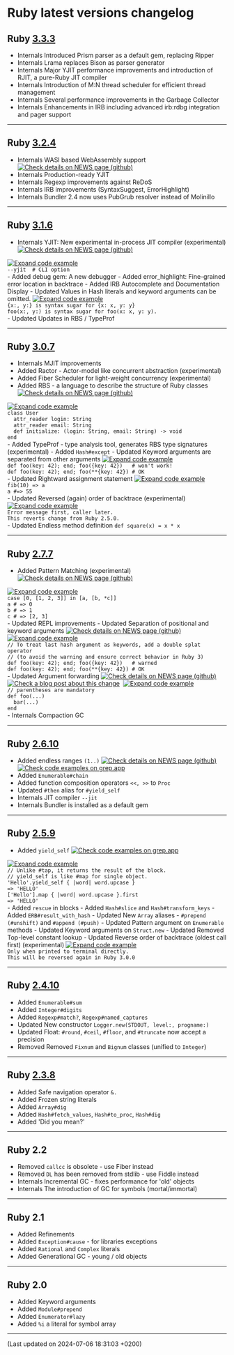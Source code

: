 # Ruby latest versions changelog



  

  
  
  
  
  

## Ruby <a target='_blank' href="https://www.ruby-lang.org/en/news/2024/06/12/ruby-3-3-3-released/">3.3.3</a>  <div class='icon-label calendar' title='Released on 2024-06-12'><div data-icon='ei-calendar' data-size='s'></div></div>
  
  - <span class='badge badge-pill badge-dark'>Internals</span>
  Introduced Prism parser as a default gem, replacing Ripper
  - <span class='badge badge-pill badge-dark'>Internals</span>
  Lrama replaces Bison as parser generator
  - <span class='badge badge-pill badge-dark'>Internals</span>
  Major YJIT performance improvements and introduction of RJIT, a pure-Ruby JIT compiler
  - <span class='badge badge-pill badge-dark'>Internals</span>
  Introduction of M:N thread scheduler for efficient thread management
  - <span class='badge badge-pill badge-dark'>Internals</span>
  Several performance improvements in the Garbage Collector
  - <span class='badge badge-pill badge-dark'>Internals</span>
  Enhancements in IRB including advanced irb:rdbg integration and pager support
  
----


  

  
  
  
  
  

## Ruby <a target='_blank' href="https://www.ruby-lang.org/en/news/2024/04/23/ruby-3-2-4-released/">3.2.4</a>  <div class='icon-label calendar' title='Released on 2024-04-23'><div data-icon='ei-calendar' data-size='s'></div></div>
  
  - <span class='badge badge-pill badge-dark'>Internals</span>
  WASI based WebAssembly support
    <a target='_blank' href="https://itnext.io/final-report-webassembly-wasi-support-in-ruby-4aface7d90c9"><img class="icon link-service-icon" src="../assets/link-icon-news.ico" title="Check details on NEWS page (github)"></a>
  - <span class='badge badge-pill badge-dark'>Internals</span>
  Production-ready YJIT
  - <span class='badge badge-pill badge-dark'>Internals</span>
  Regexp improvements against ReDoS
  - <span class='badge badge-pill badge-dark'>Internals</span>
  IRB improvements (SyntaxSuggest, ErrorHighlight)
  - <span class='badge badge-pill badge-dark'>Internals</span>
  Bundler 2.4 now uses PubGrub resolver instead of Molinillo
  
----


  

  
  
  
  
  

## Ruby <a target='_blank' href="https://www.ruby-lang.org/en/news/2024/05/29/ruby-3-1-6-released/">3.1.6</a>  <div class='icon-label calendar' title='Released on 2024-05-29'><div data-icon='ei-calendar' data-size='s'></div></div>
  
  - <span class='badge badge-pill badge-dark'>Internals</span>
  YJIT: New experimental in-process JIT compiler (experimental)
    <a target='_blank' href="https://shopify.engineering/yjit-just-in-time-compiler-cruby"><img class="icon link-service-icon" src="../assets/link-icon-news.ico" title="Check details on NEWS page (github)"></a>
  <a data-toggle="collapse" href="#codeExample310" aria-expanded="false" aria-controls="collapseExample">
    <img class="icon link-service-icon" src="../assets/link-icon-code.ico" title="Expand code example">
  </a>
  <div class="collapse" id="codeExample310">
    <div class="alert alert-light" role="alert">
      <code class="code">--yjit  # CLI option</code>
    </div>
  </div>
  - <span class='badge badge-pill badge-success'>Added</span>
  debug gem: A new debugger
  - <span class='badge badge-pill badge-success'>Added</span>
  error_highlight: Fine-grained error location in backtrace
  - <span class='badge badge-pill badge-success'>Added</span>
  IRB Autocomplete and Documentation Display
  - <span class='badge badge-pill badge-primary'>Updated</span>
  Values in Hash literals and keyword arguments can be omitted.
  <a data-toggle="collapse" href="#codeExample314" aria-expanded="false" aria-controls="collapseExample">
    <img class="icon link-service-icon" src="../assets/link-icon-code.ico" title="Expand code example">
  </a>
  <div class="collapse" id="codeExample314">
    <div class="alert alert-light" role="alert">
      <code class="code">{x:, y:} is syntax sugar for {x: x, y: y}
foo(x:, y:) is syntax sugar for foo(x: x, y: y).</code>
    </div>
  </div>
  - <span class='badge badge-pill badge-primary'>Updated</span>
  Updates in RBS / TypeProf
  
----


  

  
  
  
  
  

## Ruby <a target='_blank' href="https://www.ruby-lang.org/en/news/2024/04/23/ruby-3-0-7-released/">3.0.7</a> <div class='icon-label eol' title='All maintenance ended on 2024-04-23'><div data-icon='ei-lock' data-size='s'></div></div> <div class='icon-label calendar' title='Released on 2024-04-23'><div data-icon='ei-calendar' data-size='s'></div></div>
  
  - <span class='badge badge-pill badge-dark'>Internals</span>
  MJIT improvements
  - <span class='badge badge-pill badge-success'>Added</span>
  Ractor - Actor-model like concurrent abstraction (experimental)
  - <span class='badge badge-pill badge-success'>Added</span>
  Fiber Scheduler for light-weight concurrency (experimental)
  - <span class='badge badge-pill badge-success'>Added</span>
  RBS - a language to describe the structure of Ruby classes
    <a target='_blank' href="https://github.com/ruby/rbs"><img class="icon link-service-icon" src="../assets/link-icon-news.ico" title="Check details on NEWS page (github)"></a>
  <a data-toggle="collapse" href="#codeExample303" aria-expanded="false" aria-controls="collapseExample">
    <img class="icon link-service-icon" src="../assets/link-icon-code.ico" title="Expand code example">
  </a>
  <div class="collapse" id="codeExample303">
    <div class="alert alert-light" role="alert">
      <code class="code">class User
  attr_reader login: String
  attr_reader email: String
  def initialize: (login: String, email: String) -> void
end</code>
    </div>
  </div>
  - <span class='badge badge-pill badge-success'>Added</span>
  TypeProf - type analysis tool, generates RBS type signatures (experimental)
  - <span class='badge badge-pill badge-success'>Added</span>
  <code>Hash#except</code>
  - <span class='badge badge-pill badge-primary'>Updated</span>
  Keyword arguments are separated from other arguments
  <a data-toggle="collapse" href="#codeExample306" aria-expanded="false" aria-controls="collapseExample">
    <img class="icon link-service-icon" src="../assets/link-icon-code.ico" title="Expand code example">
  </a>
  <div class="collapse" id="codeExample306">
    <div class="alert alert-light" role="alert">
      <code class="code">def foo(key: 42); end; foo({key: 42})   # won't work!
def foo(key: 42); end; foo(**{key: 42}) # OK</code>
    </div>
  </div>
  - <span class='badge badge-pill badge-primary'>Updated</span>
  Rightward assignment statement
  <a data-toggle="collapse" href="#codeExample307" aria-expanded="false" aria-controls="collapseExample">
    <img class="icon link-service-icon" src="../assets/link-icon-code.ico" title="Expand code example">
  </a>
  <div class="collapse" id="codeExample307">
    <div class="alert alert-light" role="alert">
      <code class="code">fib(10) => a
a #=> 55</code>
    </div>
  </div>
  - <span class='badge badge-pill badge-primary'>Updated</span>
  Reversed (again) order of backtrace  (experimental)
  <a data-toggle="collapse" href="#codeExample308" aria-expanded="false" aria-controls="collapseExample">
    <img class="icon link-service-icon" src="../assets/link-icon-code.ico" title="Expand code example">
  </a>
  <div class="collapse" id="codeExample308">
    <div class="alert alert-light" role="alert">
      <code class="code">Error message first, caller later.
This reverts change from Ruby 2.5.0.</code>
    </div>
  </div>
  - <span class='badge badge-pill badge-primary'>Updated</span>
  Endless method definition <code>def square(x) = x * x</code>
  
----


  

  
  
  
  
  

## Ruby <a target='_blank' href="https://www.ruby-lang.org/en/news/2022/11/24/ruby-2-7-7-released/">2.7.7</a> <div class='icon-label eol' title='All maintenance ended on 2023-03-31'><div data-icon='ei-lock' data-size='s'></div></div> <div class='icon-label calendar' title='Released on 2023-03-30'><div data-icon='ei-calendar' data-size='s'></div></div>
  
  - <span class='badge badge-pill badge-success'>Added</span>
  Pattern Matching (experimental)
    <a target='_blank' href="https://github.com/ruby/ruby/blob/ruby_2_7/NEWS#pattern-matching-"><img class="icon link-service-icon" src="../assets/link-icon-news.ico" title="Check details on NEWS page (github)"></a>
  <a data-toggle="collapse" href="#codeExample270" aria-expanded="false" aria-controls="collapseExample">
    <img class="icon link-service-icon" src="../assets/link-icon-code.ico" title="Expand code example">
  </a>
  <div class="collapse" id="codeExample270">
    <div class="alert alert-light" role="alert">
      <code class="code">case [0, [1, 2, 3]] in [a, [b, *c]]
a # => 0
b # => 1
c # => [2, 3]</code>
    </div>
  </div>
  - <span class='badge badge-pill badge-primary'>Updated</span>
  REPL improvements
  - <span class='badge badge-pill badge-primary'>Updated</span>
  Separation of positional and keyword arguments
    <a target='_blank' href="https://github.com/ruby/ruby/blob/ruby_2_7/NEWS#the-spec-of-keyword-arguments-is-changed-towards-30-"><img class="icon link-service-icon" src="../assets/link-icon-news.ico" title="Check details on NEWS page (github)"></a>
  <a data-toggle="collapse" href="#codeExample272" aria-expanded="false" aria-controls="collapseExample">
    <img class="icon link-service-icon" src="../assets/link-icon-code.ico" title="Expand code example">
  </a>
  <div class="collapse" id="codeExample272">
    <div class="alert alert-light" role="alert">
      <code class="code">// To treat last hash argument as keywords, add a double splat operator
// (to avoid the warning and ensure correct behavior in Ruby 3)
def foo(key: 42); end; foo({key: 42})   # warned
def foo(key: 42); end; foo(**{key: 42}) # OK</code>
    </div>
  </div>
  - <span class='badge badge-pill badge-primary'>Updated</span>
  Argument forwarding
    <a target='_blank' href="https://github.com/ruby/ruby/blob/ruby_2_7/NEWS#other-miscellaneous-changes-"><img class="icon link-service-icon" src="../assets/link-icon-news.ico" title="Check details on NEWS page (github)"></a> <a target='_blank' href="https://www.mendelowski.com/docs/ruby/new-way-for-argument-forwarding-in-27/"><img class="icon link-service-icon" src="../assets/link-icon-post.ico" title="Check a blog post about this change"></a> <a target='_blank' href="https://bugs.ruby-lang.org/issues/16253"><img class="icon link-service-icon" src="../assets/link-icon-rblang.ico" title=""></a>
  <a data-toggle="collapse" href="#codeExample273" aria-expanded="false" aria-controls="collapseExample">
    <img class="icon link-service-icon" src="../assets/link-icon-code.ico" title="Expand code example">
  </a>
  <div class="collapse" id="codeExample273">
    <div class="alert alert-light" role="alert">
      <code class="code">// parentheses are mandatory
def foo(...)
  bar(...)
end</code>
    </div>
  </div>
  - <span class='badge badge-pill badge-dark'>Internals</span>
  Compaction GC
  
----


  

  
  
  
  
  

## Ruby <a target='_blank' href="https://www.ruby-lang.org/en/news/2022/04/12/ruby-2-6-10-released/">2.6.10</a> <div class='icon-label eol' title='All maintenance ended on 2022-04-13'><div data-icon='ei-lock' data-size='s'></div></div> <div class='icon-label calendar' title='Released on 2022-04-12'><div data-icon='ei-calendar' data-size='s'></div></div>
  
  - <span class='badge badge-pill badge-success'>Added</span>
  endless ranges <code>(1..)</code>
    <a target='_blank' href="https://github.com/ruby/ruby/blob/ruby_2_6/NEWS#language-changes-"><img class="icon link-service-icon" src="../assets/link-icon-news.ico" title="Check details on NEWS page (github)"></a> <a target='_blank' href="https://grep.app/search?q=%281..%29&filter[lang][0]=Ruby"><img class="icon link-service-icon" src="../assets/link-icon-grep-app.ico" title="Check code examples on grep.app"></a>
  - <span class='badge badge-pill badge-success'>Added</span>
  <code>Enumerable#chain</code>
  - <span class='badge badge-pill badge-success'>Added</span>
  function composition operators <code><<, >></code> to <code>Proc</code>
  - <span class='badge badge-pill badge-primary'>Updated</span>
  <code>#then</code> alias for <code>#yield_self</code>
  - <span class='badge badge-pill badge-dark'>Internals</span>
  JIT compiler <code>--jit</code>
  - <span class='badge badge-pill badge-dark'>Internals</span>
  Bundler is installed as a default gem
  
----


  

  
  
  
  
  

## Ruby <a target='_blank' href="https://www.ruby-lang.org/en/news/2021/04/05/ruby-2-5-9-released/">2.5.9</a> <div class='icon-label eol' title='All maintenance ended on 2021-04-06'><div data-icon='ei-lock' data-size='s'></div></div> <div class='icon-label calendar' title='Released on 2021-04-05'><div data-icon='ei-calendar' data-size='s'></div></div>
  
  - <span class='badge badge-pill badge-success'>Added</span>
  <code>yield_self</code>
    <a target='_blank' href="https://grep.app/search?q=%5C.yield_self&regexp=true&filter[lang][0]=Ruby"><img class="icon link-service-icon" src="../assets/link-icon-grep-app.ico" title="Check code examples on grep.app"></a>
  <a data-toggle="collapse" href="#codeExample250" aria-expanded="false" aria-controls="collapseExample">
    <img class="icon link-service-icon" src="../assets/link-icon-code.ico" title="Expand code example">
  </a>
  <div class="collapse" id="codeExample250">
    <div class="alert alert-light" role="alert">
      <code class="code">// Unlike #tap, it returns the result of the block.
// yield_self is like #map for single object.
'Hello'.yield_self { |word| word.upcase }
=> 'HELLO'
['Hello'].map { |word| word.upcase }.first
=> 'HELLO'</code>
    </div>
  </div>
  - <span class='badge badge-pill badge-success'>Added</span>
  <code>rescue</code> in blocks
  - <span class='badge badge-pill badge-success'>Added</span>
  <code>Hash#slice</code> and <code>Hash#transform_keys</code>
  - <span class='badge badge-pill badge-success'>Added</span>
  <code>ERB#result_with_hash</code>
  - <span class='badge badge-pill badge-primary'>Updated</span>
  New <code>Array</code> aliases - <code>#prepend (#unshift)</code> and <code>#append (#push)</code>
  - <span class='badge badge-pill badge-primary'>Updated</span>
  Pattern argument on <code>Enumerable</code> methods
  - <span class='badge badge-pill badge-primary'>Updated</span>
  Keyword arguments on <code>Struct.new</code>
  - <span class='badge badge-pill badge-primary'>Updated</span>
  Removed Top-level constant lookup
  - <span class='badge badge-pill badge-primary'>Updated</span>
  Reverse order of backtrace (oldest call first) (experimental)
  <a data-toggle="collapse" href="#codeExample258" aria-expanded="false" aria-controls="collapseExample">
    <img class="icon link-service-icon" src="../assets/link-icon-code.ico" title="Expand code example">
  </a>
  <div class="collapse" id="codeExample258">
    <div class="alert alert-light" role="alert">
      <code class="code">Only when printed to terminal directly.
This will be reversed again in Ruby 3.0.0</code>
    </div>
  </div>
  
----


  

  
  
  
  
  

## Ruby <a target='_blank' href="https://www.ruby-lang.org/en/news/2020/03/31/ruby-2-4-10-released/">2.4.10</a> <div class='icon-label eol' title='All maintenance ended on 2020-04-01'><div data-icon='ei-lock' data-size='s'></div></div> <div class='icon-label calendar' title='Released on 2020-03-31'><div data-icon='ei-calendar' data-size='s'></div></div>
  
  - <span class='badge badge-pill badge-success'>Added</span>
  <code>Enumerable#sum</code>
  - <span class='badge badge-pill badge-success'>Added</span>
  <code>Integer#digits</code>
  - <span class='badge badge-pill badge-success'>Added</span>
  <code>Regexp#match?</code>, <code>Regexp#named_captures</code>
  - <span class='badge badge-pill badge-primary'>Updated</span>
  New constructor <code>Logger.new(STDOUT, level:, progname:)</code>
  - <span class='badge badge-pill badge-primary'>Updated</span>
  Float: <code>#round</code>, <code>#ceil</code>, <code>#floor</code>, and <code>#truncate</code> now accept a precision
  - <span class='badge badge-pill badge-danger'>Removed</span>
  Removed <code>Fixnum</code> and <code>Bignum</code> classes (unified to <code>Integer</code>)
  
----


  

  
  
  
  
  

## Ruby <a target='_blank' href="https://www.ruby-lang.org/en/news/2018/10/17/ruby-2-3-8-released">2.3.8</a> <div class='icon-label eol' title='All maintenance ended on 2019-03-31'><div data-icon='ei-lock' data-size='s'></div></div> <div class='icon-label calendar' title='Released on 2018-10-17'><div data-icon='ei-calendar' data-size='s'></div></div>
  
  - <span class='badge badge-pill badge-success'>Added</span>
  Safe navigation operator <code>&.</code>
  - <span class='badge badge-pill badge-success'>Added</span>
  Frozen string literals
  - <span class='badge badge-pill badge-success'>Added</span>
  <code>Array#dig</code>
  - <span class='badge badge-pill badge-success'>Added</span>
  <code>Hash#fetch_values</code>, <code>Hash#to_proc</code>, <code>Hash#dig</code>
  - <span class='badge badge-pill badge-success'>Added</span>
  'Did you mean?'
  
----


## Ruby 2.2
  
  - <span class='badge badge-pill badge-danger'>Removed</span>
  <code>callcc</code> is obsolete - use Fiber instead
  - <span class='badge badge-pill badge-danger'>Removed</span>
  <code>DL</code> has been removed from stdlib - use Fiddle instead
  - <span class='badge badge-pill badge-dark'>Internals</span>
  Incremental GC - fixes performance for 'old' objects
  - <span class='badge badge-pill badge-dark'>Internals</span>
  The introduction of GC for symbols (mortal/immortal)
  
----


## Ruby 2.1
  
  - <span class='badge badge-pill badge-success'>Added</span>
  Refinements
  - <span class='badge badge-pill badge-success'>Added</span>
  <code>Exception#cause</code> - for libraries exceptions
  - <span class='badge badge-pill badge-success'>Added</span>
  <code>Rational</code> and <code>Complex</code> literals
  - <span class='badge badge-pill badge-success'>Added</span>
  Generational GC - young / old objects
  
----


## Ruby 2.0
  
  - <span class='badge badge-pill badge-success'>Added</span>
  Keyword arguments
  - <span class='badge badge-pill badge-success'>Added</span>
  <code>Module#prepend</code>
  - <span class='badge badge-pill badge-success'>Added</span>
  <code>Enumerator#lazy</code>
  - <span class='badge badge-pill badge-success'>Added</span>
  <code>%i</code> a literal for symbol array
  
----

(Last updated on 2024-07-06 18:31:03 +0200)
